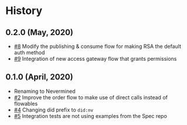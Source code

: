 History
=======

0.2.0 (May, 2020)
-------------------------

* [#8](https://github.com/keyko-io/nevermined-sdk-java/issues/8) Modify the publishing & consume flow for making RSA the default auth method
* [#9](https://github.com/keyko-io/nevermined-sdk-java/issues/9) Integration of new access gateway flow that grants permissions


0.1.0 (April, 2020)
-------------------------

* Renaming to Nevermined
* [#2](https://github.com/keyko-io/nevermined-sdk-java/issues/2) Improve the order flow to make use of direct calls instead of flowables
* [#4](https://github.com/keyko-io/nevermined-sdk-java/issues/4) Changing did prefix to `did:nv`
* [#5](https://github.com/keyko-io/nevermined-sdk-java/issues/5) Integration tests are not using examples from the Spec repo


